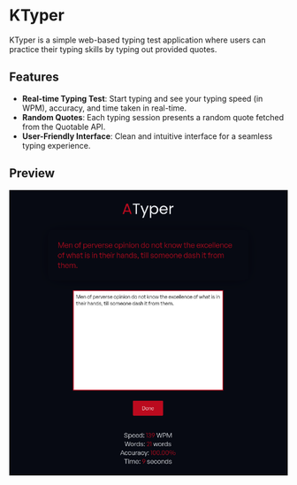 # KTyper

KTyper is a simple web-based typing test application where users can practice their typing skills by typing out provided quotes.

## Features

- **Real-time Typing Test**: Start typing and see your typing speed (in WPM), accuracy, and time taken in real-time.
- **Random Quotes**: Each typing session presents a random quote fetched from the Quotable API.
- **User-Friendly Interface**: Clean and intuitive interface for a seamless typing experience.

## Preview

![KTyper Preview](public/previews/preview.png)
